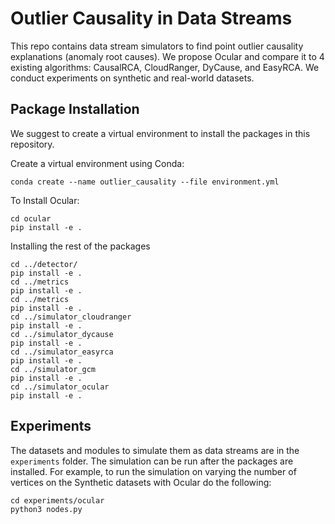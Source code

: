 # Outlier Causality in Data Streams

This repo contains data stream simulators to find point outlier causality explanations (anomaly root causes).
We propose Ocular and compare it to 4 existing algorithms: CausalRCA, CloudRanger, DyCause, and EasyRCA.
We conduct experiments on synthetic and real-world datasets. 

## Package Installation

We suggest to create a virtual environment to install the packages in this repository.

Create a virtual environment using Conda:
```
conda create --name outlier_causality --file environment.yml	
```

To Install Ocular:
```
cd ocular
pip install -e . 

```
Installing the rest of the packages
```
cd ../detector/
pip install -e .
cd ../metrics
pip install -e .
cd ../metrics
pip install -e .
cd ../simulator_cloudranger
pip install -e .
cd ../simulator_dycause
pip install -e .
cd ../simulator_easyrca
pip install -e .
cd ../simulator_gcm
pip install -e .
cd ../simulator_ocular
pip install -e .
```

## Experiments
The datasets and modules to simulate them as data streams are in the `experiments` folder.
The simulation can be run after the packages are installed. 
For example, to run the simulation on varying the number of vertices on the Synthetic datasets with Ocular do the following:
```
cd experiments/ocular
python3 nodes.py
```

